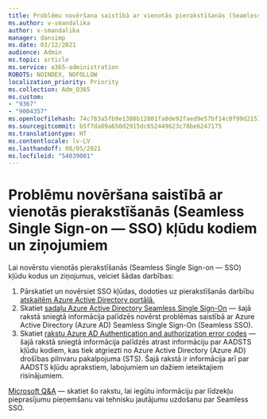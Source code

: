 ```yaml
---
title: Problēmu novēršana saistībā ar vienotās pierakstīšanās (Seamless Single Sign-on — SSO) kļūdu kodiem un ziņojumiem
ms.author: v-smandalika
author: v-smandalika
manager: dansimp
ms.date: 03/12/2021
audience: Admin
ms.topic: article
ms.service: o365-administration
ROBOTS: NOINDEX, NOFOLLOW
localization_priority: Priority
ms.collection: Adm_O365
ms.custom:
- "9367"
- "9004357"
ms.openlocfilehash: 74c783a5fb9e1388b12801fa0de92faed9e57bf14c0f99d21539e17bf1b1c284
ms.sourcegitcommit: b5f7da89a650d2915dc652449623c78be6247175
ms.translationtype: HT
ms.contentlocale: lv-LV
ms.lasthandoff: 08/05/2021
ms.locfileid: "54039001"
---
```

# <a name="troubleshoot-seamless-single-sign-on-sso-error-codes-and-messages"></a>Problēmu novēršana saistībā ar vienotās pierakstīšanās (Seamless Single Sign-on — SSO) kļūdu kodiem un ziņojumiem

Lai novērstu vienotās pierakstīšanās (Seamless Single Sign-on — SSO) kļūdu kodus un ziņojumus, veiciet šādas darbības:

1. Pārskatiet un novērsiet SSO kļūdas, dodoties uz pierakstīšanās darbību [atskaitēm Azure Active Directory portālā.](https://docs.microsoft.com/azure/active-directory/reports-monitoring/concept-sign-ins)
2. Skatiet [sadaļu Azure Active Directory Seamless Single Sign-On](https://docs.microsoft.com/azure/active-directory/hybrid/tshoot-connect-sso#sign-in-failure-reasons-in-the-azure-active-directory-admin-center-needs-a-premium-license) — šajā rakstā sniegtā informācija palīdzēs novērst problēmas saistībā ar Azure Active Directory (Azure AD) Seamless Single Sign-On (Seamless SSO).
3. Skatiet [rakstu Azure AD Authentication and authorization error codes](https://docs.microsoft.com/azure/active-directory/develop/reference-aadsts-error-codes#lookup-current-error-code-information) — šajā rakstā sniegtā informācija palīdzēs atrast informāciju par AADSTS kļūdu kodiem, kas tiek atgriezti no Azure Active Directory (Azure AD) drošības pilnvaru pakalpojuma (STS). Šajā rakstā ir informācija arī par AADSTS kļūdu aprakstiem, labojumiem un dažiem ieteiktajiem risinājumiem.

[Microsoft Q&A](https://docs.microsoft.com/answers/topics/azure-ad-single-sign-on.html) — skatiet šo rakstu, lai iegūtu informāciju par līdzekļu pieprasījumu pieņemšanu vai tehnisku jautājumu uzdošanu par Seamless SSO.

